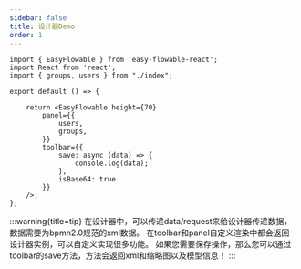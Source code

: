 ```yaml
---
sidebar: false
title: 设计器Demo
order: 1
---
```


```tsx
import { EasyFlowable } from 'easy-flowable-react';
import React from 'react';
import { groups, users } from "./index";

export default () => {

    return <EasyFlowable height={70}
        panel={{
            users,
            groups,
        }}
        toolbar={{
            save: async (data) => {
                console.log(data);
            },
            isBase64: true
        }}
    />;
};
```

:::warning{title=tip}
在设计器中，可以传递data/request来给设计器传递数据，数据需要为bpmn2.0规范的xml数据。
在toolbar和panel自定义渲染中都会返回设计器实例，可以自定义实现很多功能。
如果您需要保存操作，那么您可以通过toolbar的save方法，方法会返回xml和缩略图以及模型信息！
:::
